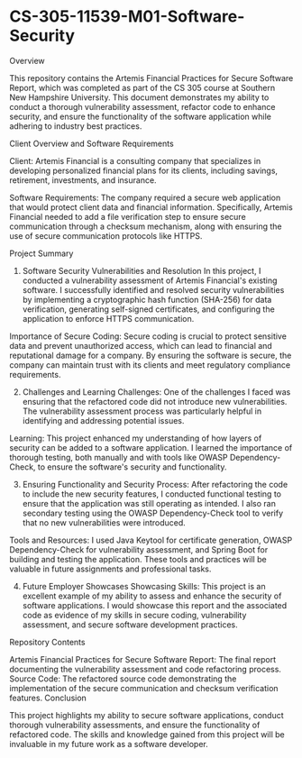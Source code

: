 # CS-305-11539-M01-Software-Security


Overview

This repository contains the Artemis Financial Practices for Secure Software Report, which was completed as part of the CS 305 course at Southern New Hampshire University. This document demonstrates my ability to conduct a thorough vulnerability assessment, refactor code to enhance security, and ensure the functionality of the software application while adhering to industry best practices.

Client Overview and Software Requirements

Client: Artemis Financial is a consulting company that specializes in developing personalized financial plans for its clients, including savings, retirement, investments, and insurance.

Software Requirements: The company required a secure web application that would protect client data and financial information. Specifically, Artemis Financial needed to add a file verification step to ensure secure communication through a checksum mechanism, along with ensuring the use of secure communication protocols like HTTPS.

Project Summary

1. Software Security Vulnerabilities and Resolution
In this project, I conducted a vulnerability assessment of Artemis Financial's existing software. I successfully identified and resolved security vulnerabilities by implementing a cryptographic hash function (SHA-256) for data verification, generating self-signed certificates, and configuring the application to enforce HTTPS communication.

Importance of Secure Coding: Secure coding is crucial to protect sensitive data and prevent unauthorized access, which can lead to financial and reputational damage for a company. By ensuring the software is secure, the company can maintain trust with its clients and meet regulatory compliance requirements.

2. Challenges and Learning
Challenges: One of the challenges I faced was ensuring that the refactored code did not introduce new vulnerabilities. The vulnerability assessment process was particularly helpful in identifying and addressing potential issues.

Learning: This project enhanced my understanding of how layers of security can be added to a software application. I learned the importance of thorough testing, both manually and with tools like OWASP Dependency-Check, to ensure the software's security and functionality.

3. Ensuring Functionality and Security
Process: After refactoring the code to include the new security features, I conducted functional testing to ensure that the application was still operating as intended. I also ran secondary testing using the OWASP Dependency-Check tool to verify that no new vulnerabilities were introduced.

Tools and Resources: I used Java Keytool for certificate generation, OWASP Dependency-Check for vulnerability assessment, and Spring Boot for building and testing the application. These tools and practices will be valuable in future assignments and professional tasks.

4. Future Employer Showcases
Showcasing Skills: This project is an excellent example of my ability to assess and enhance the security of software applications. I would showcase this report and the associated code as evidence of my skills in secure coding, vulnerability assessment, and secure software development practices.

Repository Contents

Artemis Financial Practices for Secure Software Report: The final report documenting the vulnerability assessment and code refactoring process.
Source Code: The refactored source code demonstrating the implementation of the secure communication and checksum verification features.
Conclusion

This project highlights my ability to secure software applications, conduct thorough vulnerability assessments, and ensure the functionality of refactored code. The skills and knowledge gained from this project will be invaluable in my future work as a software developer.

